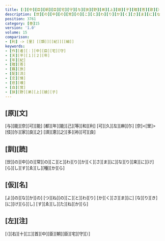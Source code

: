 ```yaml
---
title: [（][中][臣][朝][臣][宅][守][与][狭][野][弟][上][娘][子][贈][答][歌][）]
description: [世][の][中][の][常][の][こ][と][わ][り][か][く][さ][ま][に][な][り][来][に][け][ら][し][す][ゑ][し][種][か][ら]
position: 3761
category: [巻]15
version: '1.0'
volume: 15
comparison:
- [利] -> [里] [[類]][[紀]][[細]]
keywords:
- [作][者][：][中][臣][宅][守]
- [天][平][１][２][年]
- [年][紀]
- [贈][答]
- [羈][旅]
- [配][流]
- [恋][情]
- [悲][嘆]
- [自][覚]
- [狭][野][弟][上][娘][子]
---
```


## [原][文]

[与][能][奈][可][能] [都][年][能][己][等][和][利] [可][久][左][麻][尓] [奈]<[里]>[伎][尓][家][良][之] [須][恵][之][多][祢][可][良]

## [訓][読]

[世][の][中][の][常][の][こ][と][わ][り][か][く][さ][ま][に][な][り][来][に][け][ら][し][す][ゑ][し][種][か][ら]

## [仮][名]

[よ][の][な][か][の] [つ][ね][の][こ][と][わ][り] [か][く][さ][ま][に] [な][り][き][に][け][ら][し] [す][ゑ][し][た][ね][か][ら]

## [左][注]

[（][右][十][三][首][中][臣][朝][臣][宅][守][）]
